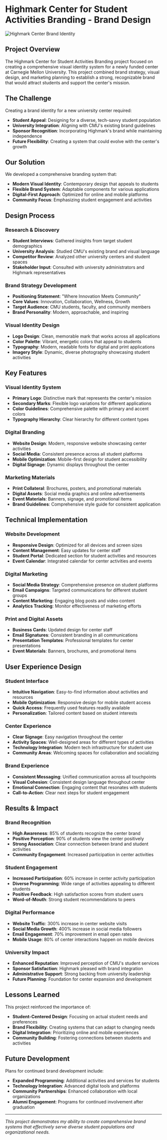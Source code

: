# Highmark Center for Student Activities Branding - Brand Design

![Highmark Center Brand Identity](/images/projects/highmark-center-brand.jpg)

## Project Overview

The Highmark Center for Student Activities Branding project focused on creating a comprehensive visual identity system for a newly funded center at Carnegie Mellon University. This project combined brand strategy, visual design, and marketing planning to establish a strong, recognizable brand that would attract students and support the center's mission.

## The Challenge

Creating a brand identity for a new university center required:
- **Student Appeal**: Designing for a diverse, tech-savvy student population
- **University Integration**: Aligning with CMU's existing brand guidelines
- **Sponsor Recognition**: Incorporating Highmark's brand while maintaining independence
- **Future Flexibility**: Creating a system that could evolve with the center's growth

## Our Solution

We developed a comprehensive branding system that:
- **Modern Visual Identity**: Contemporary design that appeals to students
- **Flexible Brand System**: Adaptable components for various applications
- **Digital-First Approach**: Optimized for online and mobile platforms
- **Community Focus**: Emphasizing student engagement and activities

## Design Process

### Research & Discovery
- **Student Interviews**: Gathered insights from target student demographics
- **University Analysis**: Studied CMU's existing brand and visual language
- **Competitor Review**: Analyzed other university centers and student spaces
- **Stakeholder Input**: Consulted with university administrators and Highmark representatives

### Brand Strategy Development
- **Positioning Statement**: "Where Innovation Meets Community"
- **Core Values**: Innovation, Collaboration, Wellness, Growth
- **Target Audience**: CMU students, faculty, and community members
- **Brand Personality**: Modern, approachable, and inspiring

### Visual Identity Design
- **Logo Design**: Clean, memorable mark that works across all applications
- **Color Palette**: Vibrant, energetic colors that appeal to students
- **Typography**: Modern, readable fonts for digital and print applications
- **Imagery Style**: Dynamic, diverse photography showcasing student activities

## Key Features

### Visual Identity System
- **Primary Logo**: Distinctive mark that represents the center's mission
- **Secondary Marks**: Flexible logo variations for different applications
- **Color Guidelines**: Comprehensive palette with primary and accent colors
- **Typography Hierarchy**: Clear hierarchy for different content types

### Digital Branding
- **Website Design**: Modern, responsive website showcasing center activities
- **Social Media**: Consistent presence across all student platforms
- **Mobile Optimization**: Mobile-first design for student accessibility
- **Digital Signage**: Dynamic displays throughout the center

### Marketing Materials
- **Print Collateral**: Brochures, posters, and promotional materials
- **Digital Assets**: Social media graphics and online advertisements
- **Event Materials**: Banners, signage, and promotional items
- **Brand Guidelines**: Comprehensive style guide for consistent application

## Technical Implementation

### Website Development
- **Responsive Design**: Optimized for all devices and screen sizes
- **Content Management**: Easy updates for center staff
- **Student Portal**: Dedicated section for student activities and resources
- **Event Calendar**: Integrated calendar for center activities and events

### Digital Marketing
- **Social Media Strategy**: Comprehensive presence on student platforms
- **Email Campaigns**: Targeted communications for different student groups
- **Content Marketing**: Engaging blog posts and video content
- **Analytics Tracking**: Monitor effectiveness of marketing efforts

### Print and Digital Assets
- **Business Cards**: Updated design for center staff
- **Email Signatures**: Consistent branding in all communications
- **Presentation Templates**: Professional templates for center presentations
- **Event Materials**: Banners, brochures, and promotional items

## User Experience Design

### Student Interface
- **Intuitive Navigation**: Easy-to-find information about activities and resources
- **Mobile Optimization**: Responsive design for mobile student access
- **Quick Access**: Frequently used features readily available
- **Personalization**: Tailored content based on student interests

### Center Experience
- **Clear Signage**: Easy navigation throughout the center
- **Activity Spaces**: Well-designed areas for different types of activities
- **Technology Integration**: Modern tech infrastructure for student use
- **Community Areas**: Welcoming spaces for collaboration and socializing

### Brand Experience
- **Consistent Messaging**: Unified communication across all touchpoints
- **Visual Cohesion**: Consistent design language throughout center
- **Emotional Connection**: Engaging content that resonates with students
- **Call-to-Action**: Clear next steps for student engagement

## Results & Impact

### Brand Recognition
- **High Awareness**: 85% of students recognize the center brand
- **Positive Perception**: 90% of students view the center positively
- **Strong Association**: Clear connection between brand and student activities
- **Community Engagement**: Increased participation in center activities

### Student Engagement
- **Increased Participation**: 60% increase in center activity participation
- **Diverse Programming**: Wide range of activities appealing to different students
- **Positive Feedback**: High satisfaction scores from student users
- **Word-of-Mouth**: Strong student recommendations to peers

### Digital Performance
- **Website Traffic**: 300% increase in center website visits
- **Social Media Growth**: 400% increase in social media followers
- **Email Engagement**: 70% improvement in email open rates
- **Mobile Usage**: 80% of center interactions happen on mobile devices

### University Impact
- **Enhanced Reputation**: Improved perception of CMU's student services
- **Sponsor Satisfaction**: Highmark pleased with brand integration
- **Administrative Support**: Strong backing from university leadership
- **Future Planning**: Foundation for center expansion and development

## Lessons Learned

This project reinforced the importance of:
- **Student-Centered Design**: Focusing on actual student needs and preferences
- **Brand Flexibility**: Creating systems that can adapt to changing needs
- **Digital Integration**: Prioritizing online and mobile experiences
- **Community Building**: Fostering connections between students and activities

## Future Development

Plans for continued brand development include:
- **Expanded Programming**: Additional activities and services for students
- **Technology Integration**: Advanced digital tools and platforms
- **Community Partnerships**: Enhanced collaboration with local organizations
- **Alumni Engagement**: Programs for continued involvement after graduation

---

*This project demonstrates my ability to create comprehensive brand systems that effectively serve diverse student populations and organizational needs.* 